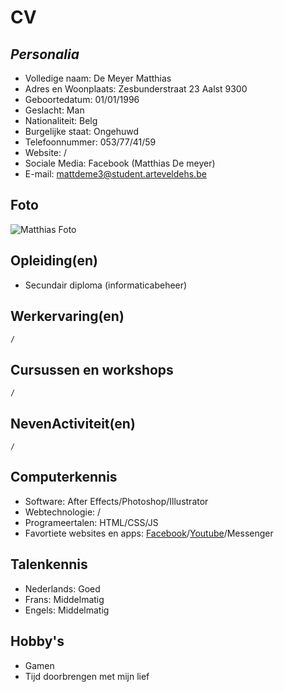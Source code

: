 CV
==

*Personalia*
-----------
* Volledige naam: De Meyer Matthias
* Adres en Woonplaats: Zesbunderstraat 23 Aalst 9300
* Geboortedatum: 01/01/1996
* Geslacht: Man
* Nationaliteit: Belg
* Burgelijke staat: Ongehuwd
* Telefoonnummer: 053/77/41/59
* Website: /
* Sociale Media: Facebook (Matthias De meyer)
* E-mail: <mattdeme3@student.arteveldehs.be>

Foto
----

![Matthias Foto](https://chamilo.arteveldehs.be/chamilo/files/userpictures/s90438.jpg)


Opleiding(en)
------------
* Secundair diploma (informaticabeheer)

Werkervaring(en)
----------------
	/


Cursussen en workshops
----------------------
	/

NevenActiviteit(en)
-------------------
	/

Computerkennis
--------------
* Software: 			After Effects/Photoshop/Illustrator
* Webtechnologie: 		/
* Programeertalen: 		HTML/CSS/JS
* Favortiete websites en apps:	[Facebook](https://facebook.com)/[Youtube](youtube.com/?hl=nl)/Messenger


Talenkennis
-----------
* Nederlands: 	Goed
* Frans:	Middelmatig
* Engels: 	Middelmatig

Hobby's
-------
* Gamen
* Tijd doorbrengen met mijn lief
